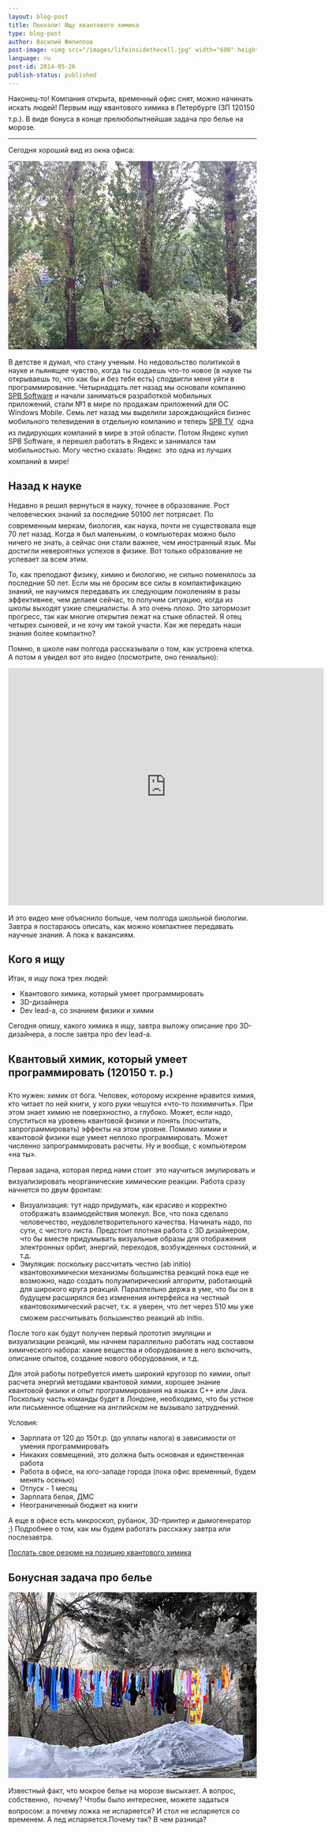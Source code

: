 ```yaml
---
layout: blog-post
title: Поехали! Ищу квантового химика
type: blog-post
author: Василий Филиппов
post-image: <img src="/images/lifeinsidethecell.jpg" width="600" height="400" alt="Inner life of a cell">
language: ru
post-id: 2014-05-26
publish-status: published
---
```


Наконец-то! Компания открыта, временный офис снят, можно начинать искать людей! Первым ищу квантового химика в Петербурге (ЗП 120&#151;150 т.р.). В виде бонуса в конце прелюбопытнейшая задача про белье на морозе.
<!-- more -->

---

Сегодня хороший вид из окна офиса:

<img src="/images/officewindowview.jpg" width="600" height="381" alt="Вид из окна">

В детстве я думал, что стану ученым. Но недовольство политикой в науке и пьянящее чувство, когда ты создаешь что-то новое (в науке ты открываешь то, что как бы и без тебя есть) сподвигли меня уйти в программирование. Четырнадцать лет назад мы основали компанию <a href="http://www.spb.com">SPB Software</a> и начали заниматься разработкой мобильных приложений, стали №1 в мире по продажам приложений для ОС Windows Mobile. Семь лет назад мы выделили зарождающийся бизнес мобильного телевидения в отдельную компанию и теперь <a href="http://www.spbtvsolutions.com">SPB TV</a> &#151; одна из лидирующих компаний в мире в этой области. Потом Яндекс купил SPB Software, я перешел работать в Яндекс и занимался там мобильностью. Могу честно сказать: Яндекс &#151; это одна из лучших компаний в мире! 

## Назад к науке

Недавно я решил вернуться в науку, точнее в образование. Рост человеческих знаний за последние 50&#151;100 лет потрясает. По современным меркам, биология, как наука, почти не существовала еще 70 лет назад. Когда я был маленьким, о компьютерах можно было ничего не знать, а сейчас они стали важнее, чем иностранный язык. Мы достигли невероятных успехов в физике. Вот только образование не успевает за всем этим.

То, как преподают физику, химию и биологию, не сильно поменялось за последние 50 лет. Если мы не бросим все силы в компактификацию знаний, не научимся передавать их следующим поколениям в разы эффективнее, чем делаем сейчас, то получим ситуацию, когда из школы выходят узкие специалисты. А это очень плохо. Это затормозит прогресс, так как многие открытия лежат на стыке областей. Я отец четырех сыновей, и не хочу им такой участи. Как же передать наши знания более компактно?

Помню, в школе нам полгода рассказывали о том, как устроена клетка. А потом я увидел вот это видео (посмотрите, оно гениально):

<iframe width="640" height="480" src="http://www.youtube.com/embed/B_zD3NxSsD8?rel=0" frameborder="0" allowfullscreen></iframe>
<br>

И это видео мне объяснило больше, чем полгода школьной биологии. Завтра я постараюсь описать, как можно компактнее передавать научные знания. А пока к вакансиям.

## Кого я ищу

Итак, я ищу пока трех людей:

* Квантового химика, который умеет программировать
* 3D-дизайнера
* Dev lead-а, со знанием физики и химии

Сегодня опишу, какого химика я ищу, завтра выложу описание про 3D-дизайнера, а после завтра про dev lead-а.

## Квантовый химик, который умеет программировать (120&#151;150 т. р.)

Кто нужен: химик от бога. Человек, которому искренне нравится химия, кто читает по ней книги, у кого руки чешутся &laquo;что-то похимичить&raquo;. При этом знает химию не поверхностно, а глубоко. Может, если надо, спуститься на уровень квантовой физики и понять (посчитать, запрограммировать) эффекты на этом уровне. Помимо химии и квантовой физики еще умеет неплохо программировать. Может численно запрограммировать расчеты. Ну и вообще, с компьютером &laquo;на ты&raquo;.

Первая задача, которая перед нами стоит &#151; это научиться эмулировать и визуализировать неорганические химические реакции. Работа сразу начнется по двум фронтам:

* Визуализация: тут надо придумать, как красиво и корректно отображать взаимодействия молекул. Все, что пока сделало человечество, неудовлетворительного качества. Начинать надо, по сути, с чистого листа. Предстоит плотная работа с 3D дизайнером, что бы вместе придумывать визуальные образы для отображения электронных орбит, энергий, переходов, возбужденных состояний, и т.д.
* Эмуляция: поскольку рассчитать честно (ab initio) квантовохимически механизмы большинства реакций пока еще не возможно, надо создать полуэмпирический алгоритм, работающий для широкого круга реакций. Параллельно держа в уме, что бы он в будущем расширялся без изменения интерфейса на честный квантовохимический расчет, т.к. я уверен, что лет через 5&#151;10 мы уже сможем рассчитывать большинство реакций ab initio.

После того как будут получен первый прототип эмуляции и визуализации реакций, мы начнем параллельно работать над составом химического набора: какие вещества и оборудование в него включить, описание опытов, создание нового оборудования, и т.д.

Для этой работы потребуется иметь широкий кругозор по химии, опыт расчета энергий методами квантовой химии, хорошее знание квантовой физики и опыт программирования на языках C++ или Java. Поскольку часть команды будет в Лондоне, необходимо, что бы устное или письменное общение на английском не вызывало затруднений.

Условия:

* Зарплата от 120 до 150т.р. (до уплаты налога) в зависимости от умения программировать
* Никаких совмещений, это должна быть основная и единственная работа
* Работа в офисе, на юго-западе города (пока офис временный, будем менять осенью)
* Отпуск - 1 месяц
* Зарплата белая, ДМС
* Неограниченный бюджет на книги

А еще в офисе есть микроскоп, рубанок, 3D-принтер и дымогенератор ;)
Подробнее о том, как мы будем работать расскажу завтра или послезавтра.

<a class="btn btn-primary btn-lg active" href="http://scijob.ru/vacancy/2783" role="button">Послать свое резюме на позицию квантового химика</a>

## Бонусная задача про белье

<a href="https://www.flickr.com/photos/kingstongal/2277441286/in/photostream/"><img src="/images/winterdry.jpg" width="600" height="376" alt="Белье, сохнущее на морозе"></a>

Известный факт, что мокрое белье на морозе высыхает. А вопрос, собственно, &#151; почему? Чтобы было интереснее, можете задаться вопросом: а почему ложка не испаряется? И стол не испаряется со временем. А лед испаряется.Почему так? В чем разница?